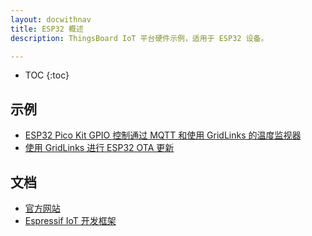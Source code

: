 ```yaml
---
layout: docwithnav
title: ESP32 概述
description: ThingsBoard IoT 平台硬件示例，适用于 ESP32 设备。

---
```


* TOC
{:toc}

## 示例

 - [ESP32 Pico Kit GPIO 控制通过 MQTT 和使用 GridLinks 的温度监视器](/docs/samples/esp32/gpio-control-pico-kit-dht22-sensor/)
 - [使用 GridLinks 进行 ESP32 OTA 更新](/docs/samples/esp32/ota/)

## 文档

 - [官方网站](https://www.espressif.com/en/products/hardware/esp32/overview)
 - [Espressif IoT 开发框架](https://docs.espressif.com/projects/esp-idf/en/latest/)